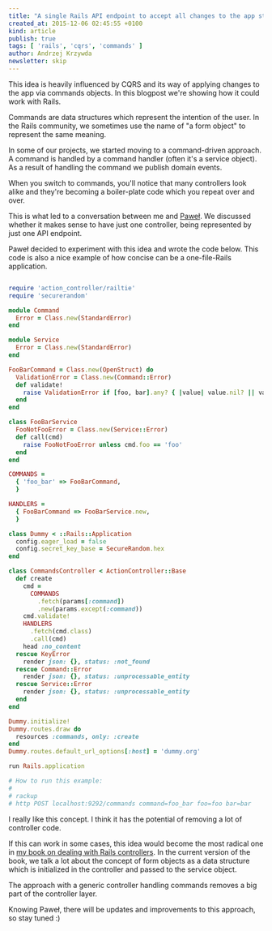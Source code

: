 ```yaml
---
title: "A single Rails API endpoint to accept all changes to the app state"
created_at: 2015-12-06 02:45:55 +0100
kind: article
publish: true
tags: [ 'rails', 'cqrs', 'commands' ]
author: Andrzej Krzywda
newsletter: skip
---
```


This idea is heavily influenced by CQRS and its way of applying changes to the app via commands objects. In this blogpost we're showing how it could work with Rails.

<!-- more -->

Commands are data structures which represent the intention of the user. In the Rails community, we sometimes use the name of "a form object" to represent the same meaning.

In some of our projects, we started moving to a command-driven approach. A command is handled by a command handler (often it's a service object). As a result of handling the command we publish domain events.

When you switch to commands, you'll notice that many controllers look alike and they're becoming a boiler-plate code which you repeat over and over.

This is what led to a conversation between me and [Paweł](https://twitter.com/pawelpacana). We discussed whether it makes sense to have just one controller, being represented by just one API endpoint.

Paweł decided to experiment with this idea and wrote the code below. This code is also a nice example of how concise can be a one-file-Rails application. 

```ruby

require 'action_controller/railtie'
require 'securerandom'

module Command
  Error = Class.new(StandardError)
end

module Service
  Error = Class.new(StandardError)
end

FooBarCommand = Class.new(OpenStruct) do
  ValidationError = Class.new(Command::Error)
  def validate!
    raise ValidationError if [foo, bar].any? { |value| value.nil? || value == '' }
  end
end

class FooBarService
  FooNotFooError = Class.new(Service::Error)
  def call(cmd)
    raise FooNotFooError unless cmd.foo == 'foo'
  end
end

COMMANDS =
  { 'foo_bar' => FooBarCommand,
  }

HANDLERS =
  { FooBarCommand => FooBarService.new,
  }

class Dummy < ::Rails::Application
  config.eager_load = false
  config.secret_key_base = SecureRandom.hex
end

class CommandsController < ActionController::Base
  def create
    cmd =
      COMMANDS
        .fetch(params[:command])
        .new(params.except(:command))
    cmd.validate!
    HANDLERS
      .fetch(cmd.class)
      .call(cmd)
    head :no_content
  rescue KeyError
    render json: {}, status: :not_found
  rescue Command::Error
    render json: {}, status: :unprocessable_entity
  rescue Service::Error
    render json: {}, status: :unprocessable_entity
  end
end

Dummy.initialize!
Dummy.routes.draw do
  resources :commands, only: :create
end
Dummy.routes.default_url_options[:host] = 'dummy.org'

run Rails.application

# How to run this example:
#
# rackup
# http POST localhost:9292/commands command=foo_bar foo=foo bar=bar
```

I really like this concept. I think it has the potential of removing a lot of controller code. 

If this can work in some cases, this idea would become the most radical one in [my book on dealing with Rails controllers](http://rails-refactoring.com). In the current version of the book, we talk a lot about the concept of form objects as a data structure which is initialized in the controller and passed to the service object. 

The approach with a generic controller handling commands removes a big part of the controller layer. 

Knowing Paweł, there will be updates and improvements to this approach, so stay tuned :)
